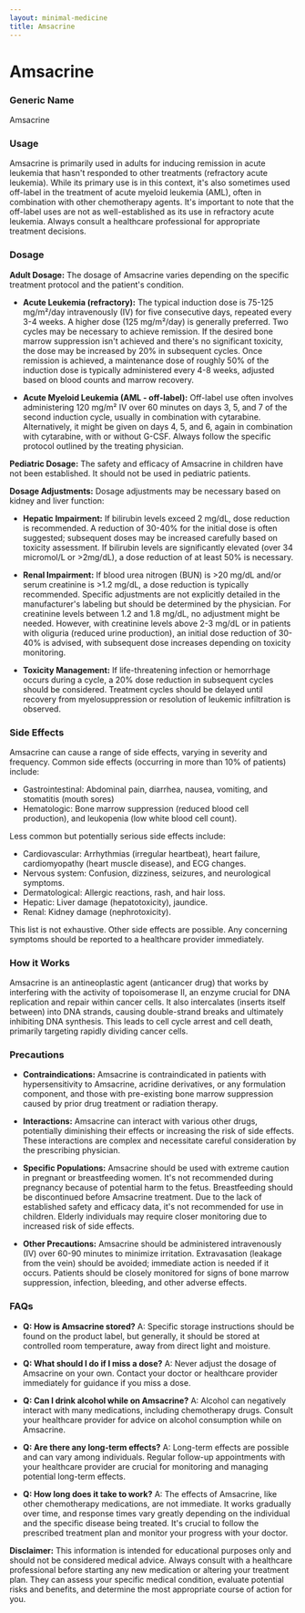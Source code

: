 ```yaml
---
layout: minimal-medicine
title: Amsacrine
---
```


# Amsacrine
### Generic Name
Amsacrine

### Usage
Amsacrine is primarily used in adults for inducing remission in acute leukemia that hasn't responded to other treatments (refractory acute leukemia).  While its primary use is in this context, it's also sometimes used off-label in the treatment of acute myeloid leukemia (AML), often in combination with other chemotherapy agents.  It's important to note that the off-label uses are not as well-established as its use in refractory acute leukemia.  Always consult a healthcare professional for appropriate treatment decisions.


### Dosage
**Adult Dosage:**  The dosage of Amsacrine varies depending on the specific treatment protocol and the patient's condition.

* **Acute Leukemia (refractory):**  The typical induction dose is 75-125 mg/m²/day intravenously (IV) for five consecutive days, repeated every 3-4 weeks.  A higher dose (125 mg/m²/day) is generally preferred.  Two cycles may be necessary to achieve remission.  If the desired bone marrow suppression isn't achieved and there's no significant toxicity, the dose may be increased by 20% in subsequent cycles.  Once remission is achieved, a maintenance dose of roughly 50% of the induction dose is typically administered every 4-8 weeks, adjusted based on blood counts and marrow recovery.

* **Acute Myeloid Leukemia (AML - off-label):**  Off-label use often involves administering 120 mg/m² IV over 60 minutes on days 3, 5, and 7 of the second induction cycle, usually in combination with cytarabine. Alternatively, it might be given on days 4, 5, and 6, again in combination with cytarabine, with or without G-CSF.  Always follow the specific protocol outlined by the treating physician.


**Pediatric Dosage:** The safety and efficacy of Amsacrine in children have not been established.  It should not be used in pediatric patients.

**Dosage Adjustments:**  Dosage adjustments may be necessary based on kidney and liver function:

* **Hepatic Impairment:** If bilirubin levels exceed 2 mg/dL, dose reduction is recommended.  A reduction of 30-40% for the initial dose is often suggested; subsequent doses may be increased carefully based on toxicity assessment. If bilirubin levels are significantly elevated (over 34 micromol/L or >2mg/dL), a dose reduction of at least 50% is necessary.

* **Renal Impairment:** If blood urea nitrogen (BUN) is >20 mg/dL and/or serum creatinine is >1.2 mg/dL, a dose reduction is typically recommended.  Specific adjustments are not explicitly detailed in the manufacturer's labeling but should be determined by the physician.  For creatinine levels between 1.2 and 1.8 mg/dL, no adjustment might be needed.  However, with creatinine levels above 2-3 mg/dL or in patients with oliguria (reduced urine production), an initial dose reduction of 30-40% is advised, with subsequent dose increases depending on toxicity monitoring.

* **Toxicity Management:** If life-threatening infection or hemorrhage occurs during a cycle, a 20% dose reduction in subsequent cycles should be considered.  Treatment cycles should be delayed until recovery from myelosuppression or resolution of leukemic infiltration is observed.


### Side Effects
Amsacrine can cause a range of side effects, varying in severity and frequency.  Common side effects (occurring in more than 10% of patients) include:

* Gastrointestinal: Abdominal pain, diarrhea, nausea, vomiting, and stomatitis (mouth sores)
* Hematologic: Bone marrow suppression (reduced blood cell production), and leukopenia (low white blood cell count).

Less common but potentially serious side effects include:

* Cardiovascular: Arrhythmias (irregular heartbeat), heart failure, cardiomyopathy (heart muscle disease), and ECG changes.
* Nervous system: Confusion, dizziness, seizures, and neurological symptoms.
* Dermatological: Allergic reactions, rash, and hair loss.
* Hepatic: Liver damage (hepatotoxicity), jaundice.
* Renal: Kidney damage (nephrotoxicity).

This list is not exhaustive.  Other side effects are possible.  Any concerning symptoms should be reported to a healthcare provider immediately.


### How it Works
Amsacrine is an antineoplastic agent (anticancer drug) that works by interfering with the activity of topoisomerase II, an enzyme crucial for DNA replication and repair within cancer cells.  It also intercalates (inserts itself between) into DNA strands, causing double-strand breaks and ultimately inhibiting DNA synthesis. This leads to cell cycle arrest and cell death, primarily targeting rapidly dividing cancer cells.


### Precautions
* **Contraindications:** Amsacrine is contraindicated in patients with hypersensitivity to Amsacrine, acridine derivatives, or any formulation component, and those with pre-existing bone marrow suppression caused by prior drug treatment or radiation therapy.

* **Interactions:**  Amsacrine can interact with various other drugs, potentially diminishing their effects or increasing the risk of side effects.  These interactions are complex and necessitate careful consideration by the prescribing physician.

* **Specific Populations:**  Amsacrine should be used with extreme caution in pregnant or breastfeeding women. It's not recommended during pregnancy because of potential harm to the fetus. Breastfeeding should be discontinued before Amsacrine treatment.  Due to the lack of established safety and efficacy data, it's not recommended for use in children.  Elderly individuals may require closer monitoring due to increased risk of side effects.

* **Other Precautions:**  Amsacrine should be administered intravenously (IV) over 60-90 minutes to minimize irritation.  Extravasation (leakage from the vein) should be avoided; immediate action is needed if it occurs.  Patients should be closely monitored for signs of bone marrow suppression, infection, bleeding, and other adverse effects.


### FAQs
* **Q: How is Amsacrine stored?**  A:  Specific storage instructions should be found on the product label, but generally, it should be stored at controlled room temperature, away from direct light and moisture.

* **Q: What should I do if I miss a dose?** A:  Never adjust the dosage of Amsacrine on your own. Contact your doctor or healthcare provider immediately for guidance if you miss a dose.

* **Q:  Can I drink alcohol while on Amsacrine?** A:  Alcohol can negatively interact with many medications, including chemotherapy drugs. Consult your healthcare provider for advice on alcohol consumption while on Amsacrine.

* **Q:  Are there any long-term effects?** A:  Long-term effects are possible and can vary among individuals.  Regular follow-up appointments with your healthcare provider are crucial for monitoring and managing potential long-term effects.  

* **Q:  How long does it take to work?**  A:  The effects of Amsacrine, like other chemotherapy medications, are not immediate.  It works gradually over time, and response times vary greatly depending on the individual and the specific disease being treated.  It's crucial to follow the prescribed treatment plan and monitor your progress with your doctor.


**Disclaimer:**  This information is intended for educational purposes only and should not be considered medical advice.  Always consult with a healthcare professional before starting any new medication or altering your treatment plan.  They can assess your specific medical condition, evaluate potential risks and benefits, and determine the most appropriate course of action for you.

